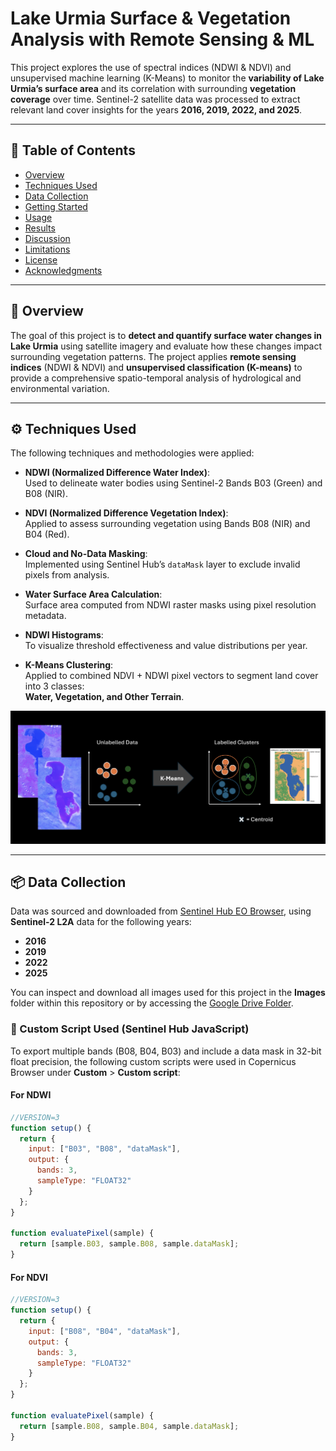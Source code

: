 # Lake Urmia Surface & Vegetation Analysis with Remote Sensing & ML

This project explores the use of spectral indices (NDWI & NDVI) and unsupervised machine learning (K-Means) to monitor the **variability of Lake Urmia’s surface area** and its correlation with surrounding **vegetation coverage** over time. Sentinel-2 satellite data was processed to extract relevant land cover insights for the years **2016, 2019, 2022, and 2025**.

---

## 📌 Table of Contents

- [Overview](#overview)
- [Techniques Used](#techniques-used)
- [Data Collection](#data-collection)
- [Getting Started](#getting-started)
- [Usage](#usage)
- [Results](#results)
- [Discussion](#discussion)
- [Limitations](#limitations)
- [License](#license)
- [Acknowledgments](#acknowledgments)

---

## 🧭 Overview

The goal of this project is to **detect and quantify surface water changes in Lake Urmia** using satellite imagery and evaluate how these changes impact surrounding vegetation patterns. The project applies **remote sensing indices** (NDWI & NDVI) and **unsupervised classification (K-means)** to provide a comprehensive spatio-temporal analysis of hydrological and environmental variation.

---

## ⚙️ Techniques Used

The following techniques and methodologies were applied:

- **NDWI (Normalized Difference Water Index)**:  
  Used to delineate water bodies using Sentinel-2 Bands B03 (Green) and B08 (NIR).
  
- **NDVI (Normalized Difference Vegetation Index)**:  
  Applied to assess surrounding vegetation using Bands B08 (NIR) and B04 (Red).

- **Cloud and No-Data Masking**:  
  Implemented using Sentinel Hub’s `dataMask` layer to exclude invalid pixels from analysis.

- **Water Surface Area Calculation**:  
  Surface area computed from NDWI raster masks using pixel resolution metadata.

- **NDWI Histograms**:  
  To visualize threshold effectiveness and value distributions per year.

- **K-Means Clustering**:  
  Applied to combined NDVI + NDWI pixel vectors to segment land cover into 3 classes:  
  **Water, Vegetation, and Other Terrain**.
  
![K-Means Clustering](Images/Repository%20figures/K-Means%20figure.png)

---

## 📦 Data Collection

Data was sourced and downloaded from [Sentinel Hub EO Browser](https://dataspace.copernicus.eu/browser/?zoom=11&lat=45.36638&lng=12.49832&themeId=DEFAULT-THEME&visualizationUrl=https%3A//sh.dataspace.copernicus.eu/ogc/wms/a1343b61-3f53-4c92-b65c-0b432b3e7af6&datasetId=S2_L1C_CDAS&fromTime=2023-02-07T00%3A00%3A00.000Z&toTime=2023-02-07T23%3A59%3A59.999Z&layerId=1_TRUE_COLOR&demSource3D=%22MAPZEN%22&cloudCoverage=10), using **Sentinel-2 L2A** data for the following years:

- **2016**
- **2019**
- **2022**
- **2025**

You can inspect and download all images used for this project in the **Images** folder within this repository or by accessing the [Google Drive Folder](https://drive.google.com/drive/folders/1Uosew5NTOYnKxY6biy_UHgh0c_63GKGA?usp=share_link).

### 🎯 Custom Script Used (Sentinel Hub JavaScript)

To export multiple bands (B08, B04, B03) and include a data mask in 32-bit float precision, the following custom scripts were used in Copernicus Browser under **Custom** > **Custom script**:

#### For NDWI

```javascript
//VERSION=3
function setup() {
  return {
    input: ["B03", "B08", "dataMask"],
    output: {
      bands: 3,
      sampleType: "FLOAT32"
    }
  };
}

function evaluatePixel(sample) {
  return [sample.B03, sample.B08, sample.dataMask];
}
```

#### For NDVI

```javascript
//VERSION=3
function setup() {
  return {
    input: ["B08", "B04", "dataMask"],
    output: {
      bands: 3,
      sampleType: "FLOAT32"
    }
  };
}

function evaluatePixel(sample) {
  return [sample.B08, sample.B04, sample.dataMask];
}
```












